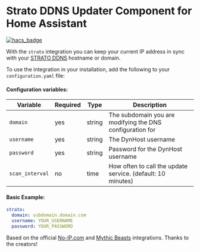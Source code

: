 # Strato DDNS Updater Component for Home Assistant

[![hacs_badge](https://img.shields.io/badge/HACS-Custom-orange.svg)](https://github.com/hacs/integration)

With the `strato` integration you can keep your current IP address in sync with your [STRATO DDNS](https://www.strato.de/faq/hosting/so-einfach-richten-sie-dyndns-fuer-ihre-domains-ein/)  hostname or domain.  

To use the integration in your installation, add the following to your `configuration.yaml` file:

#### Configuration variables:
| Variable |  Required  |  Type  | Description |
| -------- | ---------- | ----------- | ----------- |
| `domain` | yes | string |  The subdomain you are modifying the DNS configuration for |
| `username` | yes | string | The DynHost username |
| `password` | yes | string | Password for the DynHost username |
| `scan_interval` | no |  time | How often to call the update service. (default: 10 minutes) |

#### Basic Example:

```yaml
strato:
  domain: subdomain.domain.com
  username: YOUR_USERNAME
  password: YOUR_PASSWORD
```
Based on the official [No-IP.com](https://github.com/home-assistant/core/tree/dev/homeassistant/components/no_ip) and [Mythic Beasts](https://github.com/home-assistant/core/blob/dev/homeassistant/components/mythicbeastsdns) integrations. Thanks to the creators!
